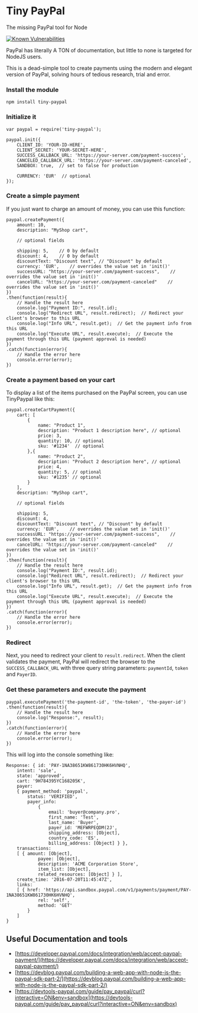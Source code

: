 # Tiny PayPal
The missing PayPal tool for Node

<a href="https://snyk.io/test/github/TvrboPro/TinyPaypal"><img src="https://snyk.io/test/github/TvrboPro/TinyPaypal/badge.svg" alt="Known Vulnerabilities" data-canonical-src="https://snyk.io/test/github/TvrboPro/TinyPaypal" style="max-width:100%;"></a>

PayPal has literally A TON of documentation, but little to none is targeted for NodeJS users.

This is a dead-simple tool to create payments using the modern and elegant version of PayPal, solving hours of tedious research, trial and error.

### Install the module

	npm install tiny-paypal

### Initialize it

	var paypal = require('tiny-paypal');

	paypal.init({
		CLIENT_ID: 'YOUR-ID-HERE', 
		CLIENT_SECRET: 'YOUR-SECRET-HERE',
		SUCCESS_CALLBACK_URL: 'https://your-server.com/payment-success',
		CANCELED_CALLBACK_URL: 'https://your-server.com/payment-canceled',
		SANDBOX: true,  // set to false for production
		
		CURRENCY: 'EUR'  // optional
	});

### Create a simple payment

If you just want to charge an amount of money, you can use this function:

	paypal.createPayment({
        amount: 10,
        description: "MyShop cart",
        
        // optional fields
        
        shipping: 5,    // 0 by default
        discount: 4,    // 0 by default
        discountText: "Discount text", // "Discount" by default
        currency: 'EUR',    // overrides the value set in 'init()'
        successURL: "https://your-server.com/payment-success",    // overrides the value set in 'init()'  
        cancelURL: "https://your-server.com/payment-canceled"    // overrides the value set in 'init()'
    })
	.then(function(result){
		// Handle the result here
		console.log("Payment ID:", result.id);
		console.log("Redirect URL", result.redirect);  // Redirect your client's browser to this URL
		console.log("Info URL", result.get);  // Get the payment info from this URL
		console.log("Execute URL", result.execute);  // Execute the payment through this URL (payment approval is needed)
	})
	.catch(function(error){
		// Handle the error here
		console.error(error);
	})

### Create a payment based on your cart

To display a list of the items purchased on the PayPal screen, you can use TinyPaypal like this:

	paypal.createCartPayment({
        cart: [
            {
                name: "Product 1",
                description: "Product 1 description here", // optional
                price: 3,
                quantity: 10, // optional
                sku: '#1234'  // optional
            },{
                name: "Product 2",
                description: "Product 2 description here", // optional
                price: 4,
                quantity: 5, // optional
                sku: '#1235' // optional
            }
        ],
        description: "MyShop cart",
        
        // optional fields
        
        shipping: 5,
        discount: 4,
        discountText: "Discount text", // "Discount" by default
        currency: 'EUR',    // overrides the value set in 'init()'
        successURL: "https://your-server.com/payment-success",    // overrides the value set in 'init()'  
        cancelURL: "https://your-server.com/payment-canceled"    // overrides the value set in 'init()'
    })
	.then(function(result){
		// Handle the result here
		console.log("Payment ID:", result.id);
		console.log("Redirect URL", result.redirect);  // Redirect your client's browser to this URL
		console.log("Info URL", result.get);  // Get the payment info from this URL
		console.log("Execute URL", result.execute);  // Execute the payment through this URL (payment approval is needed)
	})
	.catch(function(error){
		// Handle the error here
		console.error(error);
	})

### Redirect

Next, you need to redirect your client to `result.redirect`. When the client validates the payment, PayPal will redirect the browser to the `SUCCESS_CALLBACK_URL` with three query string parameters: `paymentId`, `token` and `PayerID`.


### Get these parameters and execute the payment

	paypal.executePayment('the-payment-id', 'the-token', 'the-payer-id')
	.then(function(result){
		// Handle the result here
		console.log("Response:", result);
	})
	.catch(function(error){
		// Handle the error here
		console.error(error);
	})

This will log into the console something like:

	Response: { id: 'PAY-1NA38651KW861730HK6HVNHQ',
		intent: 'sale',
		state: 'approved',
		cart: '9H784395YC168205K',
		payer: 
		{ payment_method: 'paypal',
			status: 'VERIFIED',
			payer_info: 
				{
					email: 'buyer@company.pro',
					first_name: 'Test',
					last_name: 'Buyer',
					payer_id: 'MEFWRPEQDM(2J',
					shipping_address: [Object],
					country_code: 'ES',
					billing_address: [Object] } },
		transactions: 
		[ { amount: [Object],
				payee: [Object],
				description: 'ACME Corporation Store',
				item_list: [Object],
				related_resources: [Object] } ],
		create_time: '2016-07-20T11:45:47Z',
		links: 
		[ { href: 'https://api.sandbox.paypal.com/v1/payments/payment/PAY-1NA38651KW861730HK6HVNHQ',
				rel: 'self',
				method: 'GET' 
			}
		]
	}

## Useful Documentation and tools

* [https://developer.paypal.com/docs/integration/web/accept-paypal-payment/](https://developer.paypal.com/docs/integration/web/accept-paypal-payment/)
* [https://devblog.paypal.com/building-a-web-app-with-node-js-the-paypal-sdk-part-2/](https://devblog.paypal.com/building-a-web-app-with-node-js-the-paypal-sdk-part-2/)
* [https://devtools-paypal.com/guide/pay_paypal/curl?interactive=ON&env=sandbox](https://devtools-paypal.com/guide/pay_paypal/curl?interactive=ON&env=sandbox)

